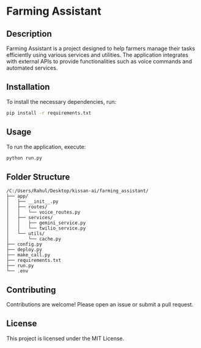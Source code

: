 # Farming Assistant

## Description
Farming Assistant is a project designed to help farmers manage their tasks efficiently using various services and utilities. The application integrates with external APIs to provide functionalities such as voice commands and automated services.

## Installation
To install the necessary dependencies, run:
```bash
pip install -r requirements.txt
```

## Usage
To run the application, execute:
```bash
python run.py
```

## Folder Structure
```
/C:/Users/Rahul/Desktop/kissan-ai/farming_assistant/
├── app/
│   ├── __init__.py
│   ├── routes/
│   │   └── voice_routes.py
│   ├── services/
│   │   ├── gemini_service.py
│   │   └── twilio_service.py
│   └── utils/
│       └── cache.py
├── config.py
├── deploy.py
├── make_call.py
├── requirements.txt
├── run.py
└── .env
```

## Contributing
Contributions are welcome! Please open an issue or submit a pull request.

## License
This project is licensed under the MIT License.